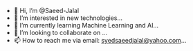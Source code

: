 - 👋 Hi, I’m @Saeed-Jalal
- 👀 I’m interested in new technologies...
- 🌱 I’m currently learning Machine Learning and AI...
- 💞️ I’m looking to collaborate on ...
- 📫 How to reach me via email: syedsaeedjalal@yahoo.com...

<!---
Saeed-Jalal/Saeed-Jalal is a ✨ special ✨ repository because its `README.md` (this file) appears on your GitHub profile.
You can click the Preview link to take a look at your changes.
--->
